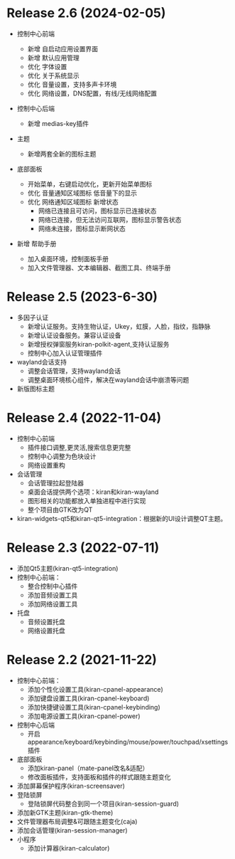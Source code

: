 # Release 2.6 (2024-02-05)

- 控制中心前端
  - 新增 自启动应用设置界面
  - 新增 默认应用管理
  - 优化 字体设置
  - 优化 关于系统显示
  - 优化 音量设置，支持多声卡环境
  - 优化 网络设置，DNS配置，有线/无线网络配置
- 控制中心后端
  - 新增 medias-key插件

- 主题
  - 新增两套全新的图标主题
- 底部面板
  - 开始菜单，右键启动优化，更新开始菜单图标
  - 优化 音量通知区域图标 低音量下的显示
  - 优化 网络通知区域图标 新增状态
    - 网络已连接且可访问，图标显示已连接状态
    - 网络已连接，但无法访问互联网，图标显示警告状态
    - 网络未连接，图标显示断网状态
- 新增 帮助手册
  - 加入桌面环境，控制面板手册
  - 加入文件管理器、文本编辑器、截图工具、终端手册

# Release 2.5 (2023-6-30)

- 多因子认证
  - 新增认证服务。支持生物认证，Ukey，虹膜，人脸，指纹，指静脉
  - 新增认证设备服务。兼容认证设备
  - 新增授权弹窗服务kiran-polkit-agent,支持认证服务
  - 控制中心加入认证管理插件
- wayland会话支持
  - 调整会话管理，支持wayland会话
  - 调整桌面环境核心组件，解决在wayland会话中崩溃等问题
- 新版图标主题

# Release 2.4 (2022-11-04)

- 控制中心前端
  - 插件接口调整,更灵活,搜索信息更完整
  - 控制中心调整为色块设计
  - 网络设置重构
- 会话管理
  - 会话管理拉起登陆器
  - 桌面会话提供两个选项：kiran和kiran-wayland
  - 图形相关的功能都放入单独进程中进行实现
  - 整个项目由GTK改为QT
- kiran-widgets-qt5和kiran-qt5-integration：根据新的UI设计调整QT主题。

# Release 2.3 (2022-07-11)

- 添加Qt5主题(kiran-qt5-integration)
- 控制中心前端：
  - 整合控制中心插件
  - 添加音频设置工具
  - 添加网络设置工具
- 托盘
  - 音频设置托盘
  - 网络设置托盘
# Release 2.2 (2021-11-22)

- 控制中心前端：
  - 添加个性化设置工具(kiran-cpanel-appearance)
  - 添加键盘设置工具(kiran-cpanel-keyboard)
  - 添加快捷键设置工具(kiran-cpanel-keybinding)
  - 添加电源设置工具(kiran-cpanel-power)
- 控制中心后端
  - 开启appearance/keyboard/keybinding/mouse/power/touchpad/xsettings插件
- 底部面板
  - 添加kiran-panel（mate-panel改名&适配） 
  - 修改面板插件，支持面板和插件的样式跟随主题变化
- 添加屏幕保护程序(kiran-screensaver)
- 登陆锁屏
  - 登陆锁屏代码整合到同一个项目(kiran-session-guard)
- 添加新GTK主题(kiran-gtk-theme)
- 文件管理器布局调整&可跟随主题变化(caja)
- 添加会话管理(kiran-session-manager)
- 小程序
  - 添加计算器(kiran-calculator)

